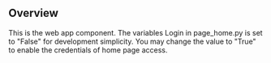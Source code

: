 ## Overview
This is the web app component.
The variables Login in page_home.py is set to "False" for development simplicity.
You may change the value to "True" to enable the credentials of home page access.
